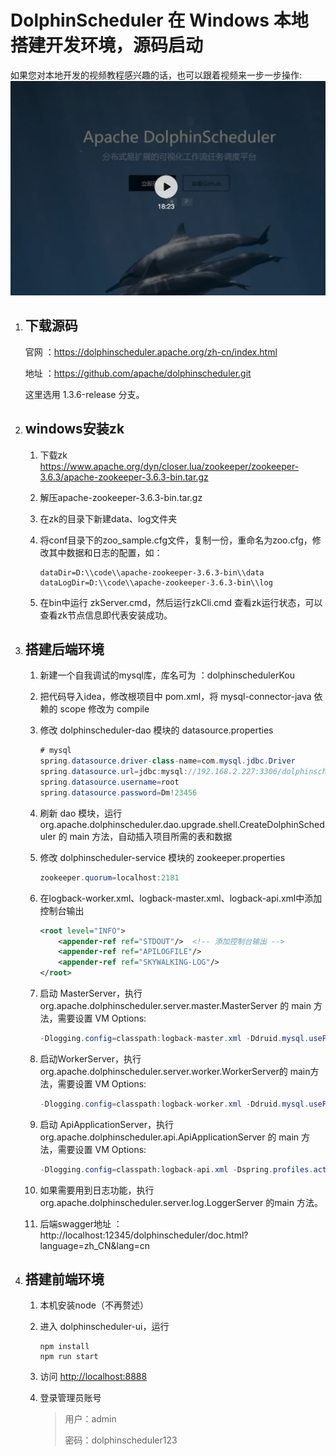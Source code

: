 # DolphinScheduler 在 Windows 本地搭建开发环境，源码启动

如果您对本地开发的视频教程感兴趣的话，也可以跟着视频来一步一步操作:
[![ DolphinScheduler 本地开发搭建 ](/img/build_dev_video.png)](https://www.bilibili.com/video/BV1hf4y1b7sX)

1. ## 下载源码

   官网 ：https://dolphinscheduler.apache.org/zh-cn/index.html

   地址 ：https://github.com/apache/dolphinscheduler.git

   这里选用 1.3.6-release 分支。

2. ## windows安装zk

   1. 下载zk  https://www.apache.org/dyn/closer.lua/zookeeper/zookeeper-3.6.3/apache-zookeeper-3.6.3-bin.tar.gz

   2. 解压apache-zookeeper-3.6.3-bin.tar.gz 

   3. 在zk的目录下新建data、log文件夹

   4. 将conf目录下的zoo_sample.cfg文件，复制一份，重命名为zoo.cfg，修改其中数据和日志的配置，如：

      ```shell
      dataDir=D:\\code\\apache-zookeeper-3.6.3-bin\\data
      dataLogDir=D:\\code\\apache-zookeeper-3.6.3-bin\\log
      ```

   5. 在bin中运行 zkServer.cmd，然后运行zkCli.cmd 查看zk运行状态，可以查看zk节点信息即代表安装成功。

3. ## 搭建后端环境

   1. 新建一个自我调试的mysql库，库名可为 ：dolphinschedulerKou

   2. 把代码导入idea，修改根项目中 pom.xml，将 mysql-connector-java 依赖的 scope 修改为 compile

   3. 修改 dolphinscheduler-dao 模块的 datasource.properties

      ~~~java
      # mysql
      spring.datasource.driver-class-name=com.mysql.jdbc.Driver
      spring.datasource.url=jdbc:mysql://192.168.2.227:3306/dolphinschedulerKou?useUnicode=true&characterEncoding=UTF-8
      spring.datasource.username=root
      spring.datasource.password=Dm!23456
      ~~~

   4. 刷新 dao 模块，运行 org.apache.dolphinscheduler.dao.upgrade.shell.CreateDolphinScheduler 的 main 方法，自动插入项目所需的表和数据

   5. 修改 dolphinscheduler-service 模块的 zookeeper.properties

      ~~~java
      zookeeper.quorum=localhost:2181
      ~~~

   6. 在logback-worker.xml、logback-master.xml、logback-api.xml中添加控制台输出

      ~~~xml
      <root level="INFO">
          <appender-ref ref="STDOUT"/>  <!-- 添加控制台输出 -->
          <appender-ref ref="APILOGFILE"/>
          <appender-ref ref="SKYWALKING-LOG"/>
      </root>
      ~~~

      

   7. 启动 MasterServer，执行 org.apache.dolphinscheduler.server.master.MasterServer 的 main 方法，需要设置 VM Options:

      ~~~java
      -Dlogging.config=classpath:logback-master.xml -Ddruid.mysql.usePingMethod=false
      ~~~

   8. 启动WorkerServer，执行org.apache.dolphinscheduler.server.worker.WorkerServer的 main方法，需要设置 VM Options:

      ~~~java
      -Dlogging.config=classpath:logback-worker.xml -Ddruid.mysql.usePingMethod=false
      ~~~

   9. 启动 ApiApplicationServer，执行 org.apache.dolphinscheduler.api.ApiApplicationServer 的 main 方法，需要设置 VM Options:

      ~~~java
      -Dlogging.config=classpath:logback-api.xml -Dspring.profiles.active=api
      ~~~

   10. 如果需要用到日志功能，执行 org.apache.dolphinscheduler.server.log.LoggerServer 的main 方法。

   11. 后端swagger地址 ：http://localhost:12345/dolphinscheduler/doc.html?language=zh_CN&lang=cn

4. ## 搭建前端环境

   1. 本机安装node（不再赘述）

   2. 进入 dolphinscheduler-ui，运行

      ~~~shell
      npm install
      npm run start
      ~~~

   3. 访问 [http://localhost:8888](http://localhost:8888/)

   4. 登录管理员账号

      > 用户：admin    
      >
      > 密码：dolphinscheduler123

